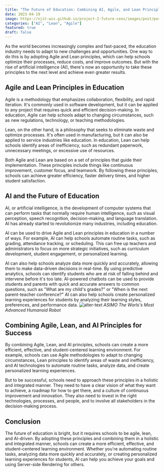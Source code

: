 ```yaml
---
title: "The Future of Education: Combining AI, Agile, and Lean Principles for Success"
date: 2023-04-19
image: https://njit-wis.github.io/project-2-future-ceos/images/post/post-1.png
categories: ["AI", "Lean", "Agile"]
featured: true
draft: false
---
```



As the world becomes increasingly complex and fast-paced, the education industry needs to adapt to new challenges and
opportunities. One way to do this is by adopting Agile and Lean principles, which can help schools optimize their
processes, reduce costs, and improve outcomes. But with the rise of artificial intelligence (AI), there's now an
opportunity to take these principles to the next level and achieve even greater results.

## Agile and Lean Principles in Education

Agile is a methodology that emphasizes collaboration, flexibility, and rapid iteration. It's commonly used in software
development, but it can be applied to any project that requires quick and efficient decision-making. In education, Agile
can help schools adapt to changing circumstances, such as new regulations, technology, or teaching methodologies.

Lean, on the other hand, is a philosophy that seeks to eliminate waste and optimize processes. It's often used in
manufacturing, but it can also be applied to service industries like education. In education, Lean can help schools
identify areas of inefficiency, such as redundant paperwork, unnecessary meetings, or excessive use of resources.

Both Agile and Lean are based on a set of principles that guide their implementation. These principles include things
like continuous improvement, customer focus, and teamwork. By following these principles, schools can achieve greater
efficiency, faster delivery times, and higher student satisfaction.

## AI and the Future of Education

AI, or artificial intelligence, is the development of computer systems that can perform tasks that normally require
human intelligence, such as visual perception, speech recognition, decision-making, and language translation. AI has
already started to revolutionize many industries, including education.

AI can be used to drive Agile and Lean principles in education in a number of ways. For example, AI can help schools
automate routine tasks, such as grading, attendance tracking, or scheduling. This can free up teachers and
administrators to focus on more strategic initiatives, such as curriculum development, student engagement, or
personalized learning.

AI can also help schools analyze data more quickly and accurately, allowing them to make data-driven decisions in
real-time. By using predictive analytics, schools can identify students who are at risk of falling behind and intervene
before it's too late. AI-powered chatbots can be used to provide students and parents with quick and accurate answers to
common questions, such as "What are my child's grades?" or "When is the next parent-teacher conference?" AI can also
help schools create personalized learning experiences for students by analyzing their learning styles, preferences, and
performance data.
![alter-text](https://njit-wis.github.io/project-2-future-ceos/images/post/post-1.png)
*ASIMO The Worls's Most Advanced Humanoid Robot*
## Combining Agile, Lean, and AI Principles for Success

By combining Agile, Lean, and AI principles, schools can create a more efficient, effective, and student-centered
learning environment. For example, schools can use Agile methodologies to adapt to changing circumstances, Lean
principles to identify areas of waste and inefficiency, and AI technologies to automate routine tasks, analyze data, and
create personalized learning experiences.

But to be successful, schools need to approach these principles in a holistic and integrated manner. They need to have a
clear vision of what they want to achieve, a roadmap for how to get there, and a culture of continuous improvement and
innovation. They also need to invest in the right technologies, processes, and people, and to involve all stakeholders
in the decision-making process.

## Conclusion

The future of education is bright, but it requires schools to be agile, lean, and AI-driven. By adopting these
principles and combining them in a holistic and integrated manner, schools can create a more efficient, effective, and
student-centered learning environment. Whether you're automating routine tasks, analyzing data more quickly and
accurately, or creating personalized learning experiences for students, AI can help you achieve your goals
and using Server-side Rendering for others.

